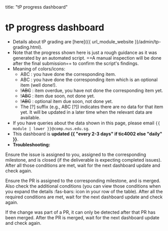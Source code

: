 <frontmatter>
title: "tP progress dashboard"
</frontmatter>
<p/>

<h1 class="display-4">tP progress dashboard</h1>

<box>

* Details about tP grading are [here]({{ url_module_website }}/admin/tp-grading.html).
* Note that the progress shown here is just a rough guidance as it was generated by an automated script. ==A manual inspection will be done after the final submission== to confirm the script's findings.
* Meaning of colors/icons:
  * <span class="badge bg-success">ABC</span> : you have done the corresponding item.
  * <span class="badge bg-info">ABC</span> : you have done the corresponding item which is an optional item (well done!).
  * <span class="badge bg-danger">!~~ABC~~</span> : item overdue, you have not done the corresponding item yet.
  * <span class="badge bg-dark">!~~ABC~~</span> : item due soon, not done yet.
  * <span class="badge bg-secondary">!~~ABC~~</span> : optional item due soon, not done yet.
  * The [?] suffix (e.g., <span class="badge bg-dark">ABC [?]</span>) indicates there are no data for that item yet. It will be updated in a later time when the relevant data are available.
* If you have queries about the data shown in this page, please email `{{ module | lower }}@comp.nus.edu.sg`.
* This dashboard is **updated {{ "every 2-3 days" if tic4002 else "daily" }}**.
* **Troubleshooting:**

<panel type="seamless" header="Why are my _issues_ not being detected?">

Ensure the issue is assigned to you, assigned to the corresponding milestone, and is closed (if the deliverable is expecting completed issues). After all those conditions are met, wait for the next dashboard update and check again.
</panel>
<panel type="seamless" header="Why are my _PRs_ not being detected?">

Ensure the PR is assigned to the corresponding milestone, and is merged. Also check the additional conditions (you can view those conditions when you expand the <span class="badge bg-light text-primary me-1">details :fas-bars:</span> icon in your row of the table). After all the required conditions are met, wait for the next dashboard update and check again.
</panel>
<panel type="seamless" header="The required change was committed/pushed -- why is is not being detected?">

If the change was part of a PR, it can only be detected after that PR has been merged. After the PR is merged, wait for the next dashboard update and check again.
</panel>
</box>

<include src="{{ module | lower }}/tp-progress-table-fragment.md" />
